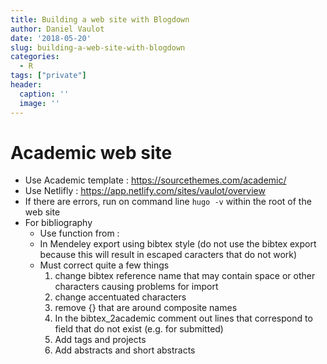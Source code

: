 ```yaml
---
title: Building a web site with Blogdown
author: Daniel Vaulot
date: '2018-05-20'
slug: building-a-web-site-with-blogdown
categories:
  - R
tags: ["private"]
header:
  caption: ''
  image: ''
---
```


# Academic web site

* Use Academic template : https://sourcethemes.com/academic/
* Use Netlifly : https://app.netlify.com/sites/vaulot/overview
* If there are errors, run on command line `hugo -v` within the root of the web site
* For bibliography
     * Use function from : 
     * In Mendeley export using bibtex style (do not use the bibtex export because this will result in escaped caracters that do not work)
     * Must correct quite a few things
        1. change bibtex reference name that may contain space or other characters causing problems for import
        1. change accentuated characters
        1. remove {} that are around composite names
        1. In the bibtex_2academic comment out lines that correspond to field that do not exist (e.g. for submitted)
        1. Add tags and projects
        1. Add abstracts and short abstracts
